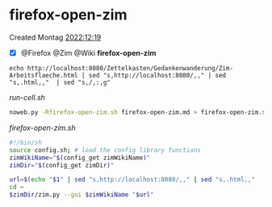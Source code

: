 # firefox-open-zim
Created Montag [2022:12:19]()

- [x] @Firefox @Zim @Wiki  **firefox-open-zim**



``echo http://localhost:8080/Zettelkasten/Gedankenwanderung/Zim-Arbeitsflaeche.html | sed "s,http://localhost:8080/,," | sed "s,.html,,"  | sed "s,/,:,g"``

*run-cell.sh*
```bash
noweb.py -Rfirefox-open-zim.sh firefox-open-zim.md > firefox-open-zim.sh && echo 'fertig'
```

*firefox-open-zim.sh*
```bash
#!/bin/sh
source config.sh; # load the config library functions
zimWikiName="$(config_get zimWikiName)"
zimDir="$(config_get zimDir)"

url=$(echo "$1" | sed "s,http://localhost:8080/,," | sed "s,.html,,"  | sed "s,/,:,g")
cd ~
$zimDir/zim.py --gui $zimWikiName "$url"
```


